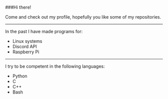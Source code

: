 ###Hi there!

Come and check out my profile, hopefully you like some of my repositories.

---

In the past I have made programs for:
- Linux systems
- Discord API
- Raspberry Pi

---

I try to be competent in the following languages:
- Python
- C
- C++
- Bash
